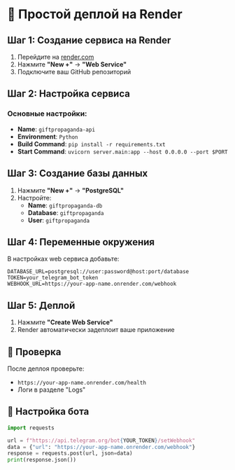 # 🚀 Простой деплой на Render

## Шаг 1: Создание сервиса на Render

1. Перейдите на [render.com](https://render.com)
2. Нажмите **"New +"** → **"Web Service"**
3. Подключите ваш GitHub репозиторий

## Шаг 2: Настройка сервиса

### Основные настройки:
- **Name**: `giftpropaganda-api`
- **Environment**: `Python`
- **Build Command**: `pip install -r requirements.txt`
- **Start Command**: `uvicorn server.main:app --host 0.0.0.0 --port $PORT`

## Шаг 3: Создание базы данных

1. Нажмите **"New +"** → **"PostgreSQL"**
2. Настройте:
   - **Name**: `giftpropaganda-db`
   - **Database**: `giftpropaganda`
   - **User**: `giftpropaganda`

## Шаг 4: Переменные окружения

В настройках web сервиса добавьте:

```
DATABASE_URL=postgresql://user:password@host:port/database
TOKEN=your_telegram_bot_token
WEBHOOK_URL=https://your-app-name.onrender.com/webhook
```

## Шаг 5: Деплой

1. Нажмите **"Create Web Service"**
2. Render автоматически задеплоит ваше приложение

## 🔧 Проверка

После деплоя проверьте:
- `https://your-app-name.onrender.com/health`
- Логи в разделе "Logs"

## 📱 Настройка бота

```python
import requests

url = f"https://api.telegram.org/bot{YOUR_TOKEN}/setWebhook"
data = {"url": "https://your-app-name.onrender.com/webhook"}
response = requests.post(url, json=data)
print(response.json())
``` 